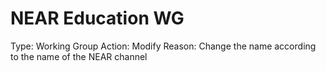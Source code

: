 # NEAR Education WG

Type: Working Group
Action: Modify
Reason: Change the name according to the name of the NEAR channel